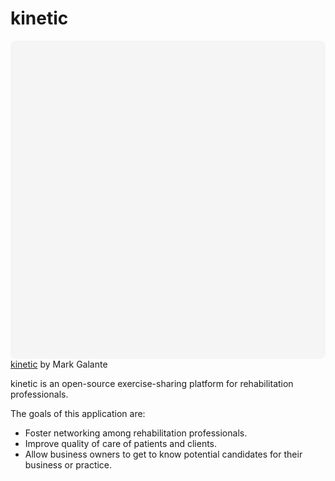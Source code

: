 # kinetic

<div class="canva-embed" data-design-id="DAEBx0DwhkI" data-height-ratio="1.0000" style="padding:100.0000% 5px 5px 5px;background:rgba(0,0,0,0.03);border-radius:8px;"></div><script async src="https:&#x2F;&#x2F;sdk.canva.com&#x2F;v1&#x2F;embed.js"></script><a href="https:&#x2F;&#x2F;www.canva.com&#x2F;design&#x2F;DAEBx0DwhkI&#x2F;view?utm_content=DAEBx0DwhkI&amp;utm_campaign=designshare&amp;utm_medium=embeds&amp;utm_source=link" target="_blank" rel="noopener">kinetic</a> by Mark Galante

kinetic is an open-source exercise-sharing platform for rehabilitation professionals.

The goals of this application are: 
<ul>
    <li>Foster networking among rehabilitation professionals.</li>
    <li>Improve quality of care of patients and clients.</li>
    <li>Allow business owners to get to know potential candidates for their business or practice.</li>
</ul>